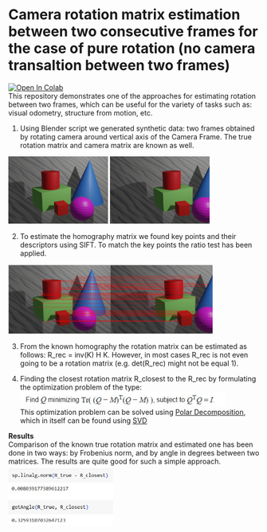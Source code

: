 # Camera rotation matrix estimation between two consecutive frames for the case of pure rotation (no camera transaltion between two frames)

[![Open In Colab](https://colab.research.google.com/assets/colab-badge.svg)](http://colab.research.google.com/github/Viktor-Sok/Classic-Computer-Vision/blob/main/Camera_pure_rotation_estimation/Pure_Cam_Rotation_Recovery.ipynb) \
This repository demonstrates one of the approaches for estimating rotation between two frames, which can be useful for the variety of tasks such as: visual odometry, structure from motion, etc.

1. Using Blender script we generated synthetic data: two frames obtained by rotating camera around vertical axis of the Camera Frame. The true rotation matrix and camera matrix are known as well.
 <img src="data/frame1.png" alt="drawing" width="200"/>
 <img src="data/frame2.png" alt="drawing" width="200"/>

2. To estimate the homography matrix we found key points and their descriptors using SIFT. To match the key points the ratio test has been applied.
 <img src="assets/key_points.jpg" alt="drawing" width="410"/>

3. From the known homography the rotation matrix can be estimated as follows:
 R_rec = inv(K) H K. However, in most cases R_rec is not even going to be a rotation matrix (e.g. det(R_rec) might not be equal 1).

4. Finding the closest rotation matrix R_closest to the R_rec by formulating the optimization problem of the type:
 <img src="assets/equation.jpg" alt="drawing" width="410"/> \
 This optimization problem can be solved using [Polar Decomposition](https://en.wikipedia.org/wiki/Rotation_matrix), which in itself can be found using [SVD](https://en.wikipedia.org/wiki/Polar_decomposition)
 
**Results**\
Comparison of the known true rotation matrix and estimated one has been done in two ways: by Frobenius norm, and by angle in degrees between two matrices. The results are quite good for such a simple approach.\
<img src="assets/res.jpg" alt="drawing" width="210"/>
